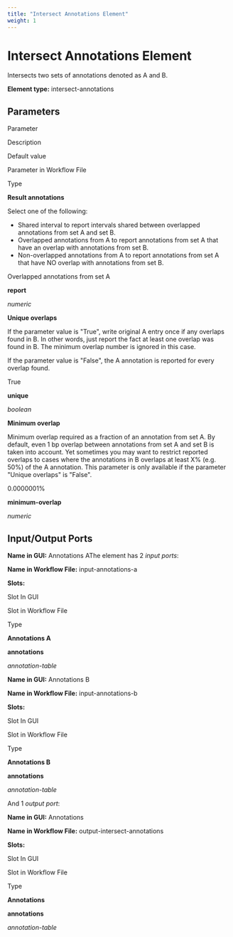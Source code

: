 ```yaml
---
title: "Intersect Annotations Element"
weight: 1
---
```



# Intersect Annotations Element

Intersects two sets of annotations denoted as A and B.

**Element type:** intersect-annotations

Parameters
----------

Parameter

Description

Default value

Parameter in Workflow File

Type

**Result annotations**

Select one of the following:

*   Shared interval to report intervals shared between overlapped annotations from set A and set B.
*   Overlapped annotations from A to report annotations from set A that have an overlap with annotations from set B.
*   Non-overlapped annotations from A to report annotations from set A that have NO overlap with annotations from set B.

Overlapped annotations from set A

**report**

_numeric_

**Unique overlaps**

If the parameter value is "True", write original A entry once if any overlaps found in B. In other words, just report the fact at least one overlap was found in B.
The minimum overlap number is ignored in this case.

If the parameter value is "False", the A annotation is reported for every overlap found.

True

**unique**

_boolean_

**Minimum overlap**

Minimum overlap required as a fraction of an annotation from set A.
By default, even 1 bp overlap between annotations from set A and set B is taken into account. Yet sometimes you may want to restrict reported overlaps to cases where the annotations in B overlaps at least X% (e.g. 50%) of the A annotation. This parameter is only available if the parameter "Unique overlaps" is "False".

0.0000001%

**minimum-overlap**

_numeric_

Input/Output Ports
------------------

**Name in GUI:** Annotations AThe element has 2 _input ports_:

**Name in Workflow File:** input-annotations-a

**Slots:**

Slot In GUI

Slot in Workflow File

Type

**Annotations A**

**annotations**

_annotation-table_

**Name in GUI:** Annotations B

**Name in Workflow File:** input-annotations-b

**Slots:**

Slot In GUI

Slot in Workflow File

Type

**Annotations B**

**annotations**

_annotation-table_

And 1 _output port_:

**Name in GUI:** Annotations

**Name in Workflow File:** output-intersect-annotations

**Slots:**

Slot In GUI

Slot in Workflow File

Type

**Annotations**

**annotations**

_annotation-table_
